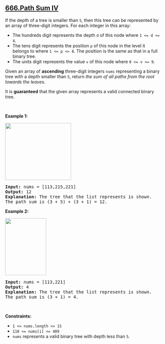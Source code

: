 ## [666.Path Sum IV](https://leetcode.com/problems/path-sum-iv/)
<p>If the depth of a tree is smaller than <code>5</code>, then this tree can be represented by an array of three-digit integers. For each integer in this array:</p>

<ul>
	<li>The hundreds digit represents the depth <code>d</code> of this node where <code>1 &lt;= d &lt;= 4</code>.</li>
	<li>The tens digit represents the position <code>p</code> of this node in the level it belongs to where <code>1 &lt;= p &lt;= 8</code>. The position is the same as that in a full binary tree.</li>
	<li>The units digit represents the value <code>v</code> of this node where <code>0 &lt;= v &lt;= 9</code>.</li>
</ul>

<p>Given an array of <strong>ascending</strong> three-digit integers <code>nums</code> representing a binary tree with a depth smaller than <code>5</code>, return <em>the sum of all paths from the root towards the leaves</em>.</p>

<p>It is <strong>guaranteed</strong> that the given array represents a valid connected binary tree.</p>

<p>&nbsp;</p>
<p><strong class="example">Example 1:</strong></p>
<img alt="" src="https://assets.leetcode.com/uploads/2021/04/30/pathsum4-1-tree.jpg" style="width: 212px; height: 183px;" />
<pre>
<strong>Input:</strong> nums = [113,215,221]
<strong>Output:</strong> 12
<strong>Explanation:</strong> The tree that the list represents is shown.
The path sum is (3 + 5) + (3 + 1) = 12.
</pre>

<p><strong class="example">Example 2:</strong></p>
<img alt="" src="https://assets.leetcode.com/uploads/2021/04/30/pathsum4-2-tree.jpg" style="width: 132px; height: 183px;" />
<pre>
<strong>Input:</strong> nums = [113,221]
<strong>Output:</strong> 4
<strong>Explanation:</strong> The tree that the list represents is shown. 
The path sum is (3 + 1) = 4.
</pre>

<p>&nbsp;</p>
<p><strong>Constraints:</strong></p>

<ul>
	<li><code>1 &lt;= nums.length &lt;= 15</code></li>
	<li><code>110 &lt;= nums[i] &lt;= 489</code></li>
	<li><code>nums</code> represents a valid binary tree with depth less than <code>5</code>.</li>
</ul>
